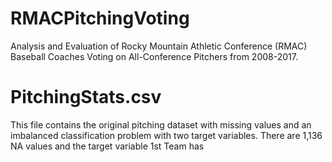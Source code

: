 # RMACPitchingVoting
Analysis and Evaluation of Rocky Mountain Athletic Conference (RMAC) Baseball Coaches Voting on All-Conference Pitchers from 2008-2017. 

# PitchingStats.csv
This file contains the original pitching dataset with missing values and an imbalanced classification problem with two target variables.  There are 1,136 NA values and the target variable 1st Team has  

